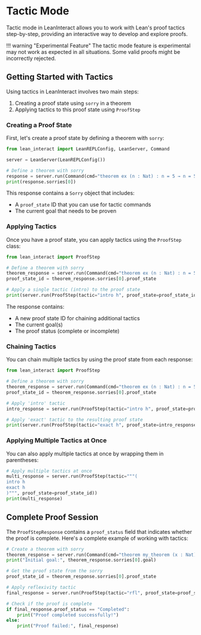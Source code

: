 # Tactic Mode

Tactic mode in LeanInteract allows you to work with Lean's proof tactics step-by-step, providing an interactive way to develop and explore proofs.

!!! warning "Experimental Feature"
    The tactic mode feature is experimental may not work as expected in all situations. Some valid proofs might be incorrectly rejected.

## Getting Started with Tactics

Using tactics in LeanInteract involves two main steps:

1. Creating a proof state using `sorry` in a theorem
2. Applying tactics to this proof state using `ProofStep`

### Creating a Proof State

First, let's create a proof state by defining a theorem with `sorry`:

```python exec="on" source="above" session="tactic" result="python"
from lean_interact import LeanREPLConfig, LeanServer, Command

server = LeanServer(LeanREPLConfig())

# Define a theorem with sorry
response = server.run(Command(cmd="theorem ex (n : Nat) : n = 5 → n = 5 := by sorry"))
print(response.sorries[0])
```

This response contains a `Sorry` object that includes:

- A `proof_state` ID that you can use for tactic commands
- The current goal that needs to be proven

### Applying Tactics

Once you have a proof state, you can apply tactics using the `ProofStep` class:

```python exec="on" source="above" session="tactic" result="python"
from lean_interact import ProofStep

# Define a theorem with sorry
theorem_response = server.run(Command(cmd="theorem ex (n : Nat) : n = 5 → n = 5 := sorry"))
proof_state_id = theorem_response.sorries[0].proof_state

# Apply a single tactic (intro) to the proof state
print(server.run(ProofStep(tactic="intro h", proof_state=proof_state_id)))
```

The response contains:

- A new proof state ID for chaining additional tactics
- The current goal(s)
- The proof status (complete or incomplete)

### Chaining Tactics

You can chain multiple tactics by using the proof state from each response:

```python exec="on" source="above" session="tactic" result="python"
from lean_interact import ProofStep

# Define a theorem with sorry
theorem_response = server.run(Command(cmd="theorem ex (n : Nat) : n = 5 → n = 5 := sorry"))
proof_state_id = theorem_response.sorries[0].proof_state

# Apply 'intro' tactic
intro_response = server.run(ProofStep(tactic="intro h", proof_state=proof_state_id))

# Apply 'exact' tactic to the resulting proof state
print(server.run(ProofStep(tactic="exact h", proof_state=intro_response.proof_state)))
```

### Applying Multiple Tactics at Once

You can also apply multiple tactics at once by wrapping them in parentheses:

```python exec="on" source="above" session="tactic" result="python"
# Apply multiple tactics at once
multi_response = server.run(ProofStep(tactic="""(
intro h
exact h
)""", proof_state=proof_state_id))
print(multi_response)
```

## Complete Proof Session

The `ProofStepResponse` contains a `proof_status` field that indicates whether the proof is complete.
Here's a complete example of working with tactics:

```python exec="on" source="above" session="tactic" result="python"
# Create a theorem with sorry
theorem_response = server.run(Command(cmd="theorem my_theorem (x : Nat) : x = x := sorry"))
print("Initial goal:", theorem_response.sorries[0].goal)

# Get the proof state from the sorry
proof_state_id = theorem_response.sorries[0].proof_state

# Apply reflexivity tactic
final_response = server.run(ProofStep(tactic="rfl", proof_state=proof_state_id))

# Check if the proof is complete
if final_response.proof_status == "Completed":
    print("Proof completed successfully!")
else:
    print("Proof failed:", final_response)
```
